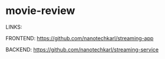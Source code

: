 # movie-review

LINKS:

FRONTEND: https://github.com/nanotechkarl/streaming-app

BACKEND: https://github.com/nanotechkarl/streaming-service
